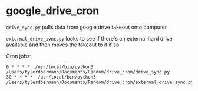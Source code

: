 # google_drive_cron

`drive_sync.py` pulls data from google drive takeout onto computer

`external_drive_sync.py` looks to see if there's an external hard drive available and then moves the takeout to it if so


Cron jobs:
```
0 * * * *  /usr/local/bin/python3 /Users/tylerdoermann/Documents/Random/drive_cron/drive_sync.py
30 * * * *  /usr/local/bin/python3 /Users/tylerdoermann/Documents/Random/drive_cron/external_drive_sync.py
```
